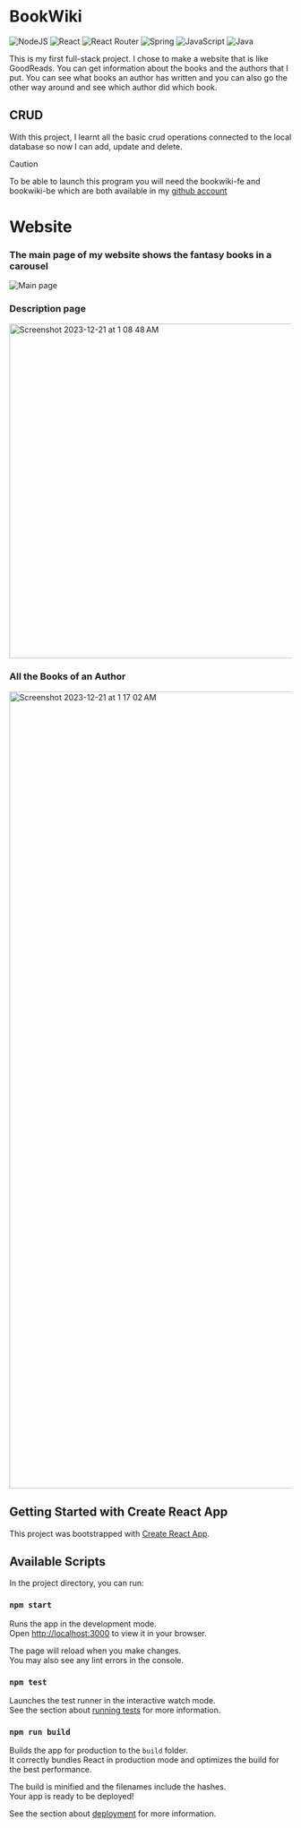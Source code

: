 # **BookWiki** 
![NodeJS](https://img.shields.io/badge/node.js-6DA55F?style=for-the-badge&logo=node.js&logoColor=white)
![React](https://img.shields.io/badge/react-%2320232a.svg?style=for-the-badge&logo=react&logoColor=%2361DAFB)
![React Router](https://img.shields.io/badge/React_Router-CA4245?style=for-the-badge&logo=react-router&logoColor=white)
![Spring](https://img.shields.io/badge/spring-%236DB33F.svg?style=for-the-badge&logo=spring&logoColor=white)
![JavaScript](https://img.shields.io/badge/javascript-%23323330.svg?style=for-the-badge&logo=javascript&logoColor=%23F7DF1E)
![Java](https://img.shields.io/badge/java-%23ED8B00.svg?style=for-the-badge&logo=openjdk&logoColor=white)


This is my first full-stack project.
I chose to make a website that is like GoodReads. You can get information about the books and the authors that I put. You can see what books an author has written and you can also go the other way around and see which author did which book.

## CRUD
With this project, I learnt all the basic crud operations connected to the local database so now I can add, update and delete.

> [!Caution]
> To be able to launch this program you will need the bookwiki-fe and bookwiki-be which are both available in my [github account](https://github.com/Hares-2088)

# Website
### The main page of my website shows the fantasy books in a carousel
![Main page](https://github.com/Hares-2088/bookwiki-fe/assets/121312399/b5000cb0-231d-4961-afe7-4a7b8d2579f0)

### Description page 
<img width="598" alt="Screenshot 2023-12-21 at 1 08 48 AM" src="https://github.com/Hares-2088/bookwiki-fe/assets/121312399/3de8c547-ff1e-40dd-a24f-e6c8cba82dfb">

### All the Books of an Author  
<img width="1424" alt="Screenshot 2023-12-21 at 1 17 02 AM" src="https://github.com/Hares-2088/bookwiki-fe/assets/121312399/daebe3e3-56d6-440f-91d2-3f07477e4d67">

## Getting Started with Create React App

This project was bootstrapped with [Create React App](https://github.com/facebook/create-react-app).

## Available Scripts

In the project directory, you can run:

### `npm start`

Runs the app in the development mode.\
Open [http://localhost:3000](http://localhost:3000) to view it in your browser.

The page will reload when you make changes.\
You may also see any lint errors in the console.

### `npm test`

Launches the test runner in the interactive watch mode.\
See the section about [running tests](https://facebook.github.io/create-react-app/docs/running-tests) for more information.

### `npm run build`

Builds the app for production to the `build` folder.\
It correctly bundles React in production mode and optimizes the build for the best performance.

The build is minified and the filenames include the hashes.\
Your app is ready to be deployed!

See the section about [deployment](https://facebook.github.io/create-react-app/docs/deployment) for more information.
